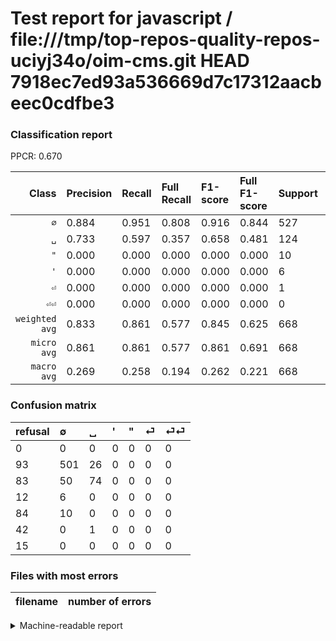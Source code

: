 # Test report for javascript / file:///tmp/top-repos-quality-repos-uciyj34o/oim-cms.git HEAD 7918ec7ed93a536669d7c17312aacbeec0cdfbe3

### Classification report

PPCR: 0.670

| Class | Precision | Recall | Full Recall | F1-score | Full F1-score | Support | Full Support | PPCR |
|------:|:----------|:-------|:------------|:---------|:---------|:--------|:-------------|:-----|
| `∅` | 0.884| 0.951| 0.808| 0.916| 0.844| 527| 620| 0.850 |
| `␣` | 0.733| 0.597| 0.357| 0.658| 0.481| 124| 207| 0.599 |
| `"` | 0.000| 0.000| 0.000| 0.000| 0.000| 10| 94| 0.106 |
| `'` | 0.000| 0.000| 0.000| 0.000| 0.000| 6| 18| 0.333 |
| `⏎` | 0.000| 0.000| 0.000| 0.000| 0.000| 1| 43| 0.023 |
| `⏎⏎` | 0.000| 0.000| 0.000| 0.000| 0.000| 0| 15| 0.000 |
| `weighted avg` | 0.833| 0.861| 0.577| 0.845| 0.625| 668| 997| 0.670 |
| `micro avg` | 0.861| 0.861| 0.577| 0.861| 0.691| 668| 997| 0.670 |
| `macro avg` | 0.269| 0.258| 0.194| 0.262| 0.221| 668| 997| 0.670 |

### Confusion matrix

|refusal|  ∅| ␣| '| "| ⏎| ⏎⏎| 
|:---|:---|:---|:---|:---|:---|:---|
|0 |0 |0 |0 |0 |0 |0 |
|93 |501 |26 |0 |0 |0 |0 |
|83 |50 |74 |0 |0 |0 |0 |
|12 |6 |0 |0 |0 |0 |0 |
|84 |10 |0 |0 |0 |0 |0 |
|42 |0 |1 |0 |0 |0 |0 |
|15 |0 |0 |0 |0 |0 |0 |

### Files with most errors

| filename | number of errors|
|:----:|:-----|

<details>
    <summary>Machine-readable report</summary>
```json
{
  "cl_report": {"\"": {"f1-score": 0.0, "precision": 0.0, "recall": 0.0, "support": 10}, "\u0027": {"f1-score": 0.0, "precision": 0.0, "recall": 0.0, "support": 6}, "macro avg": {"f1-score": 0.2622804522987338, "precision": 0.2693785251541027, "recall": 0.2579063883617963, "support": 668}, "micro avg": {"f1-score": 0.8607784431137725, "precision": 0.8607784431137725, "recall": 0.8607784431137725, "support": 668}, "weighted avg": {"f1-score": 0.8446801582696885, "precision": 0.8330951643781429, "recall": 0.8607784431137725, "support": 668}, "\u2205": {"f1-score": 0.9159049360146252, "precision": 0.8835978835978836, "recall": 0.9506641366223909, "support": 527}, "\u23ce": {"f1-score": 0.0, "precision": 0.0, "recall": 0.0, "support": 1}, "\u23ce\u23ce": {"f1-score": 0.0, "precision": 0.0, "recall": 0.0, "support": 0}, "\u2423": {"f1-score": 0.6577777777777778, "precision": 0.7326732673267327, "recall": 0.5967741935483871, "support": 124}},
  "cl_report_full": {"\"": {"f1-score": 0.0, "precision": 0.0, "recall": 0.0, "support": 94}, "\u0027": {"f1-score": 0.0, "precision": 0.0, "recall": 0.0, "support": 18}, "macro avg": {"f1-score": 0.22077739727276371, "precision": 0.2693785251541027, "recall": 0.1942587398057244, "support": 997}, "micro avg": {"f1-score": 0.6906906906906907, "precision": 0.8607784431137725, "recall": 0.5767301905717152, "support": 997}, "weighted avg": {"f1-score": 0.6247115069208984, "precision": 0.7015988507194799, "recall": 0.5767301905717152, "support": 997}, "\u2205": {"f1-score": 0.8441449031171019, "precision": 0.8835978835978836, "recall": 0.8080645161290323, "support": 620}, "\u23ce": {"f1-score": 0.0, "precision": 0.0, "recall": 0.0, "support": 43}, "\u23ce\u23ce": {"f1-score": 0.0, "precision": 0.0, "recall": 0.0, "support": 15}, "\u2423": {"f1-score": 0.4805194805194805, "precision": 0.7326732673267327, "recall": 0.357487922705314, "support": 207}},
  "ppcr": 0.6700100300902708
}
```
</details>
